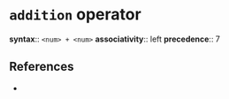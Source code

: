 # `addition` operator

**syntax**:: `<num> + <num>`
**associativity**:: left
**precedence**:: 7

## References

- 